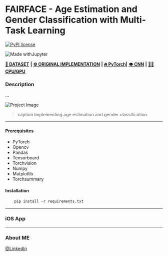  # FAIRFACE - Age Estimation and Gender Classification with Multi-Task Learning

[![PyPI license](https://img.shields.io/pypi/l/ansicolortags.svg)](https://pypi.python.org/pypi/ansicolortags/)

![Made withJupyter](https://img.shields.io/badge/Made%20with-Jupyter-orange?style=for-the-badge&logo=Jupyter) 

[**💾 DATASET**](https://github.com/joojs/fairface) **|** [**⚙️ ORIGINAL IMPLEMENTATION**](https://github.com/dchen236/FairFace) **|** [**🔥 PyTorch**](https://pytorch.org/get-started/locally/)**|** [**👁 CNN**]() **|** [**💪🏽 CPU/GPU**]() 

### Description
...

![Project Image](project-image-url)
> caption Implementing age estimation and gender classification.

---
#### Prerequisites
- PyTorch
- Opencv
- Pandas
- Tensorboard
- Torchvision
- Numpy
- Matplotlib
- Torchsummary

#### Installation
```html
    pip install -r requirements.txt
```
---
### iOS App

---
### About ME
[@LinkedIn](https://www.linkedin.com/in/marcellbalogh)
